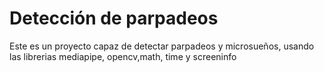 # Detección de parpadeos
Este es un proyecto capaz de detectar parpadeos y microsueños, usando las librerias mediapipe, opencv,math, time y screeninfo